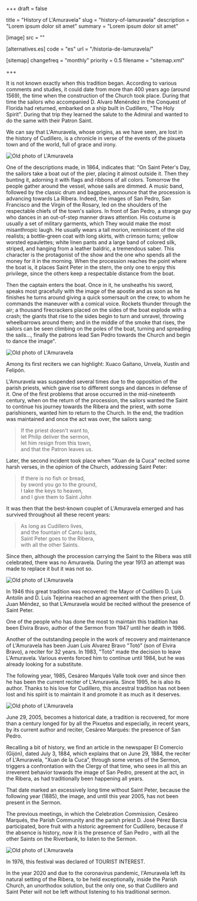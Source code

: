 +++
draft = false

title = "History of L'Amuravela"
slug = "history-of-lamuravela"
description = "Lorem ipsum dolor sit amet"
summary = "Lorem ipsum dolor sit amet"

[image]
    src = ""

[alternatives.es]
    code = "es"
    url = "/historia-de-lamuravela/"

[sitemap]
  changefreq = "monthly"
  priority = 0.5
  filename = "sitemap.xml"

+++

It is not known exactly when this tradition began. According to various comments and studies, it could date from more than 400 years ago (around 1569), the time when the construction of the Church took place. During that time the sailors who accompanied D. Alvaro Menéndez in the Conquest of Florida had returned, embarked on a ship built in Cudillero, "The Holy Spirit". During that trip they learned the salute to the Admiral and wanted to do the same with their Patron Saint.

We can say that L'Amuravela, whose origins, as we have seen, are lost in the history of Cudillero, is a chronicle in verse of the events of the pixueta town and of the world, full of grace and irony.

![Old photo of L'Amuravela](/images/foto-antigua-lamuravela-01.jpg)

One of the descriptions made, in 1864, indicates that: "On Saint Peter's Day, the sailors take a boat out of the pier, placing it almost outside it. Then they bunting it, adorning it with flags and ribbons of all colors. Tomorrow the people gather around the vessel, whose sails are dimmed. A music band, followed by the classic drum and bagpipes, announce that the procession is advancing towards La Ribera. Indeed, the images of San Pedro, San Francisco and the Virgin of the Rosary, led on the shoulders of the respectable chiefs of the town's sailors. In front of San Pedro, a strange guy who dances in an out-of-step manner draws attention. His costume is usually a set of military garments, which They would make the most misanthropic laugh. He usually wears a tall morion, reminiscent of the old realists; a bottle-green coat with long skirts, with crimson turns; yellow worsted epaulettes; white linen pants and a large band of colored silk, striped, and hanging from a leather baldric, a tremendous saber. This character is the protagonist of the show and the one who spends all the money for it in the morning. When the procession reaches the point where the boat is, it places Saint Peter in the stern, the only one to enjoy this privilege, since the others keep a respectable distance from the boat.

Then the captain enters the boat. Once in it, he unsheaths his sword, speaks most gracefully with the image of the apostle and as soon as he finishes he turns around giving a quick somersault on the crew, to whom he commands the maneuver with a comical voice. Rockets thunder through the air; a thousand firecrackers placed on the sides of the boat explode with a crash; the giants that rise to the sides begin to turn and unravel, throwing wheelbarrows around them; and in the middle of the smoke that rises, the sailors can be seen climbing on the poles of the boat, turning and spreading the sails..., finally the patrons lead San Pedro towards the Church and begin to dance the image".

![Old photo of L'Amuravela](/images/foto-antigua-lamuravela-02.jpg)

Among its first reciters we can highlight: Xuaco Gaitano, Unvela, Xustín and Felipón.

L'Amuravela was suspended several times due to the opposition of the parish priests, which gave rise to different songs and dances in defense of it.
One of the first problems that arose occurred in the mid-nineteenth century, when on the return of the procession, the sailors wanted the Saint to continue his journey towards the Ribera and the priest, with some parishioners, wanted him to return to the Church. In the end, the tradition was maintained and once the act was over, the sailors sang:

> If the priest doesn't want to,\
let Philip deliver the sermon,\
let him resign from this town,\
and that the Patron leaves us.

Later, the second incident took place when "Xuan de la Cuca" recited some harsh verses, in the opinion of the Church, addressing Saint Peter:

> If there is no fish or bread,\
by sword you go to the ground,\
I take the keys to heaven,\
and I give them to Saint John

It was then that the best-known couplet of L'Amuravela emerged and has survived throughout all these recent years:

> As long as Cudillero lives,\
and the fountain of Cantu lasts,\
Saint Peter goes to the Ribera,\
with all the other Saints.

Since then, although the procession carrying the Saint to the Ribera was still celebrated, there was no Amuravela. During the year 1913 an attempt was made to replace it but it was not so.

![Old photo of L'Amuravela](/images/foto-antigua-lamuravela-03.jpg)

In 1946 this great tradition was recovered: the Mayor of Cudillero D. Luis Antolín and D. Luis Tejerina reached an agreement with the then priest, D. Juan Méndez, so that L'Amuravela would be recited without the presence of Saint Peter.

One of the people who has done the most to maintain this tradition has been Elvira Bravo, author of the Sermon from 1947 until her death in 1986.

Another of the outstanding people in the work of recovery and maintenance of L'Amuravela has been Juan Luis Alvarez Bravo "Totó" (son of Elvira Bravo), a reciter for 32 years. In 1983, "Totó" made the decision to leave L'Amuravela. Various events forced him to continue until 1984, but he was already looking for a substitute.

The following year, 1985, Cesáreo Marqués Valle took over and since then he has been the current reciter of L'Amuravela. Since 1995, he is also its author. Thanks to his love for Cudillero, this ancestral tradition has not been lost and his spirit is to maintain it and promote it as much as it deserves.

![Old photo of L'Amuravela](/images/foto-antigua-lamuravela-04.jpg)

June 29, 2005, becomes a historical date, a tradition is recovered, for more than a century longed for by all the Pixuetos and especially, in recent years, by its current author and reciter, Cesáreo Marqués: the presence of San Pedro.

Recalling a bit of history, we find an article in the newspaper El Comercio (Gijón), dated July 3, 1884, which explains that on June 29, 1884, the reciter of L'Amuravela, "Xuan de la Cuca”, through some verses of the Sermon, triggers a confrontation with the Clergy of that time, who sees in all this an irreverent behavior towards the image of San Pedro, present at the act, in the Ribera, as had traditionally been happening all years.

That date marked an excessively long time without Saint Peter, because the following year (1885), the image, and until this year 2005, has not been present in the Sermon.

The previous meetings, in which the Celebration Commission, Cesáreo Marqués, the Parish Community and the parish priest D. José Pérez Barcia participated, bore fruit with a historic agreement for Cudillero, because if the absence is history, now it is the presence of San Pedro , with all the other Saints on the Riverbank, to listen to the Sermon.

![Old photo of L'Amuravela](/images/foto-antigua-lamuravela-05.jpg)

In 1976, this festival was declared of TOURIST INTEREST.

In the year 2020 and due to the coronavirus pandemic, l'Amuravela left its natural setting of the Ribera, to be held exceptionally, inside the Parish Church, an unorthodox solution, but the only one, so that Cudillero and Saint Peter will not be left without listening to his traditional sermon.